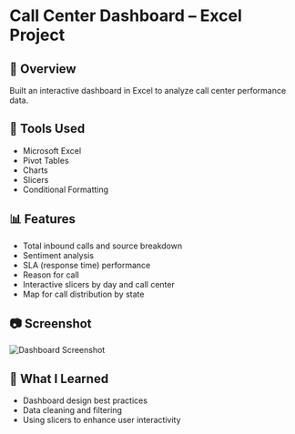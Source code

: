 # Call Center Dashboard – Excel Project

## 📌 Overview
Built an interactive dashboard in Excel to analyze call center performance data.

## 🔧 Tools Used
- Microsoft Excel
- Pivot Tables
- Charts
- Slicers
- Conditional Formatting

## 📊 Features
- Total inbound calls and source breakdown
- Sentiment analysis
- SLA (response time) performance
- Reason for call
- Interactive slicers by day and call center
- Map for call distribution by state

## 📷 Screenshot
![Dashboard Screenshot]([https://raw.githubusercontent.com/Abhidevloy/call-center-dashboard-excel/main/dashboard.png)

## 🧠 What I Learned
- Dashboard design best practices
- Data cleaning and filtering
- Using slicers to enhance user interactivity
